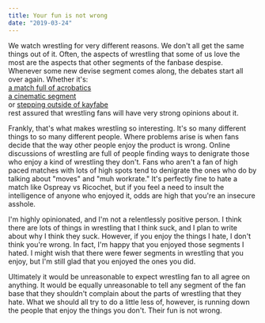 ```yaml
---
title: Your fun is not wrong
date: "2019-03-24"
---
```


We watch wrestling for very different reasons. We don't all get the same things out of it. Often, the aspects of wrestling that some of us love the most are the aspects that other segments of the fanbase despise. Whenever some new devise segment comes along, the debates start all over again. Whether it's:  
[a match full of acrobatics](https://www.youtube.com/watch?v=oN2IrUeULZw)  
[a cinematic segment](https://www.youtube.com/watch?v=2jzScgAhSt0)  
 or [stepping outside of kayfabe](https://www.youtube.com/watch?v=Vkn8XgWxJdA)  
 rest assured that wrestling fans will have very strong opinions about it.

 Frankly, that's what makes wrestling so interesting. It's so many different things to so many different people. Where problems arise is when fans decide that the way other people enjoy the product is wrong. Online discussions of wrestling are full of people finding ways to denigrate those who enjoy a kind of wrestling they don't. Fans who aren't a fan of high paced matches with lots of high spots tend to denigrate the ones who do by talking about "moves" and "muh workrate." It's perfectly fine to hate a match like Ospreay vs Ricochet, but if you feel a need to insult the intelligence of anyone who enjoyed it, odds are high that you're an insecure asshole.

I'm highly opinionated, and I'm not a relentlessly positive person. I think there are lots of things in wrestling that I think suck, and I plan to write about why I think they suck. However, if you enjoy the things I hate, I don't think you're wrong. In fact, I'm happy that you enjoyed those segments I hated. I might wish that there were fewer segments in wrestling that you enjoy, but I'm still glad that you enjoyed the ones you did.

Ultimately it would be unreasonable to expect wrestling fan to all agree on anything. It would be equally unreasonable to tell any segment of the fan base that they shouldn't complain about the parts of wrestling that they hate. What we should all try to do a little less of, however, is running down the people that enjoy the things you don't. Their fun is not wrong.